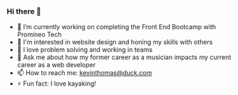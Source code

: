 ### Hi there 👋


- 🌱 I’m currently working on completing the Front End Bootcamp with Promineo Tech
- 👀 I'm interested in website design and honing my skills with others
- 👀 I love problem solving and working in teams
- 💬 Ask me about how my former career as a musician impacts my current career as a web developer
- 📫 How to reach me: kevinthomas@duck.com
- ⚡ Fun fact: I love kayaking!
